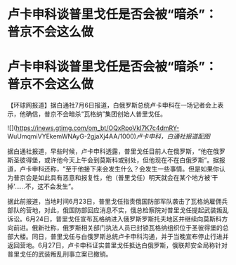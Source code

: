 # 卢卡申科谈普里戈任是否会被“暗杀”：普京不会这么做

# 卢卡申科谈普里戈任是否会被“暗杀”：普京不会这么做

【环球网报道】据白通社7月6日报道，白俄罗斯总统卢卡申科在一场记者会上表示，他确信，普京不会暗杀“瓦格纳”集团创始人普里戈任。

![](https://inews.gtimg.com/om_bt/OQxRpoVkI7K7c4dmRY-
WuUmqmiVYEkemWNAyG-2gjaXj4AA/1000)_卢卡申科，白通社报道配图_

据白通社报道，早些时候，卢卡申科透露，普里戈任目前人在俄罗斯，“他在俄罗斯圣彼得堡，或许他今天上午会到莫斯科或别处，但他现在不在白俄罗斯”。据报道，卢卡申科还称，“至于他接下来会发生什么？会发生一些事情。但是如果你认为普京会是如此具有恶意和报复性，他（普里戈任）明天就会在某个地方被‘干掉’......不，这不会发生”。

据此前报道，当地时间6月23日，普里戈任指责俄国防部军队袭击了瓦格纳雇佣兵部队的营地，对此，俄国防部回应消息不实，俄总检察院对普里戈任提起武装叛乱诉讼。6月24日，普里戈任宣布瓦格纳进入俄罗斯罗斯托夫地区并继续向莫斯科方向前进。俄新社称，俄罗斯相关部门执法人员已封锁瓦格纳组织位于圣彼得堡的总部大楼。同日，普里戈任与白俄罗斯总统卢卡申科沟通，并于当晚宣布停止行进并返回营地。6月27日，卢卡申科证实普里戈任抵达白俄罗斯，俄联邦安全局称针对普里戈任的武装叛乱刑事立案已撤销。

